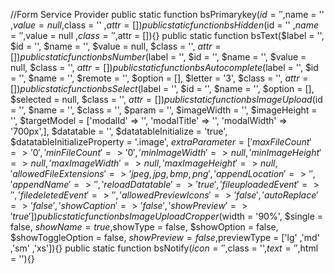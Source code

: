 //Form Service Provider
public static function bsPrimarykey($id = '' ,$name = '' ,$value = null ,$class = '' ,$attr = []){}
public static function bsHidden($id = '' ,$name = '' ,$value = null ,$class = '' ,$attr = []){}
public static function bsText($label = '', $id = '', $name =  '', $value = null, $class = '', $attr = []){}
public static function bsNumber($label = '', $id = '', $name =  '', $value = null, $class = '', $attr = []){}
public static function bsAutocomplete($label = '', $id = '', $name = '', $remote = '', $option = [], $letter = '3', $class  = '', $attr   = []){}
public static function bsSelect($label = '', $id = '', $name = '', $option = [], $selected = null, $class = '', $attr = []){}
public static function bsImageUpload($id = '', $name = '', $class = '', $param = '', $imageWidth = '', $imageHeight = '', $targetModel =  ['modalId' => '', 'modalTitle' => '', 'modalWidth' => '700px',], $datatable = '', $datatableInitialize = 'true', $datatableInitializeProperty = '.image', $extraParameter = ['maxFileCount' => '0', 'minFileCount' => '0', 'minImageWidth' => null, 'minImageHeight' => null, 'maxImageWidth' => null, 'maxImageHeight' => null, 'allowedFileExtensions' => 'jpeg,jpg,bmp,png' ,'appendLocation' => '' ,'appendName' => '' , 'reloadDatatable' => 'true' ,'fileuploadedEvent' => '' ,'filedeletedEvent' => '' ,'allowedPreviewIcons' => 'false' ,'autoReplace' => 'false' ,'showCaption' => 'false' ,'showPreview' => 'true']){}
public static function bsImageUploadCropper($width = '90%', $single = false, $showName = true ,$showType = false, $showOption = false, $showToggleOption = false, $showPreview = false ,$previewType = ['lg' ,'md' ,'sm' ,'xs']){}
public static function bsNotify($icon = '' ,$class = '',$text = '' ,$html = ''){}
